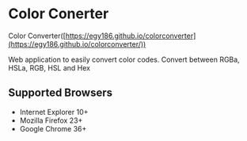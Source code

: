 # Color Conerter

Color Converter([https://egy186.github.io/colorconverter](https://egy186.github.io/colorconverter/))

Web application to easily convert color codes. Convert between RGBa, HSLa, RGB, HSL and Hex

## Supported Browsers

* Internet Explorer 10+
* Mozilla Firefox 23+
* Google Chrome 36+

